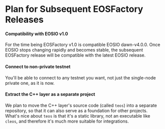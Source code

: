 # Plan for Subsequent EOSFactory Releases

#### Compatibility with EOSIO v1.0

For the time being EOSFactory v1.0 is compatible EOSIO dawn-v4.0.0. Once EOSIO stops changing rapidly and becomes stable, the subsequent EOSFactory release will be compatible with the latest EOSIO release.

#### Connect to non-private testnet

You'll be able to connect to any testnet you want, not just the single-node private one, as it is now.

#### Extract the C++ layer as a separate project

We plan to move the C++ layer's source code (called `teos`) into a separate repository, so that it can also serve as a foundation for other projects. What's nice about `teos` is that it's a static library, not an executable like `cleos`, and therefore it's much more suitable for integrations.